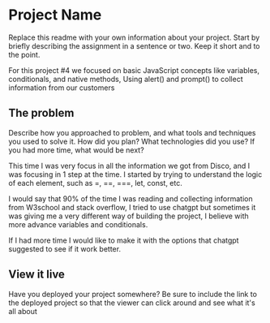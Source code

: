 # Project Name

Replace this readme with your own information about your project. Start by briefly describing the assignment in a sentence or two. Keep it short and to the point.

For this project #4 we focused on basic JavaScript concepts like variables, conditionals, and native methods, Using alert() and prompt() to collect information from our customers

## The problem

Describe how you approached to problem, and what tools and techniques you used to solve it. How did you plan? What technologies did you use? If you had more time, what would be next?

This time I was very focus in all the information we got from Disco, and I was focusing in 1 step at the time. I started by trying to understand the logic of each element, such as =, ==, ===, let, const, etc. 

I would say that 90% of the time I was reading and collecting information from W3school and stack overflow, I tried to use chatgpt but sometimes it was giving me a very different way of building the project, I believe with more advance variables and conditionals.

If I had more time I would like to make it with the options that chatgpt suggested to see if it work better. 

## View it live

Have you deployed your project somewhere? Be sure to include the link to the deployed project so that the viewer can click around and see what it's all about
